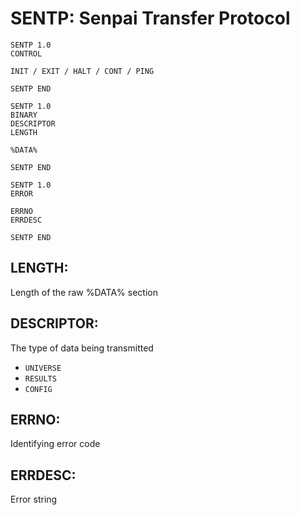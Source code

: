 # SENTP: Senpai Transfer Protocol
```
SENTP 1.0
CONTROL

INIT / EXIT / HALT / CONT / PING

SENTP END
```

```
SENTP 1.0
BINARY
DESCRIPTOR
LENGTH

%DATA%

SENTP END
```

```
SENTP 1.0
ERROR

ERRNO
ERRDESC

SENTP END
```

## LENGTH:
Length of the raw %DATA% section

## DESCRIPTOR:
The type of data being transmitted
- `UNIVERSE`
- `RESULTS`
- `CONFIG`

## ERRNO:
Identifying error code

## ERRDESC:
Error string


